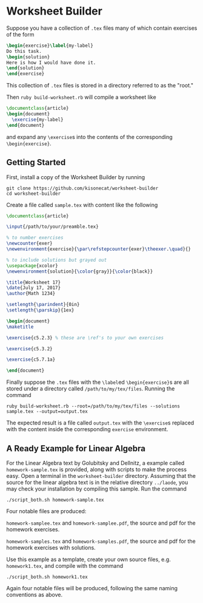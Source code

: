 # Worksheet Builder

Suppose you have a collection of `.tex` files many of which contain exercises of the form

```latex
\begin{exercise}\label{my-label}
Do this task.
\begin{solution}
Here is how I would have done it.
\end{solution}
\end{exercise}
```

This collection of `.tex` files is stored in a directory referred to
as the "root."

Then `ruby build-worksheet.rb` will compile a worksheet like

```latex
\documentclass{article}
\begin{document}
  \exercise{my-label}
\end{document}
```

and expand any `\exercise`s into the contents of the corresponding
`\begin{exercise}`.

## Getting Started

First, install a copy of the Worksheet Builder by running
```
git clone https://github.com/kisonecat/worksheet-builder
cd worksheet-builder
```

Create a file called `sample.tex` with content like the following
```latex
\documentclass{article}

\input{/path/to/your/preamble.tex}

% to number exercises
\newcounter{exer}
\newenvironment{exercise}{\par\refstepcounter{exer}\theexer.\quad}{}

% to include solutions but grayed out
\usepackage{xcolor}
\newenvironment{solution}{\color{gray}}{\color{black}}

\title{Worksheet 17}
\date{July 17, 2017}
\author{Math 1234}

\setlength{\parindent}{0in}
\setlength{\parskip}{1ex}

\begin{document}
\maketitle

\exercise{c5.2.3} % these are \ref's to your own exercises

\exercise{c5.3.2}

\exercise{c5.7.1a}

\end{document}
```
Finally suppose the `.tex` files with the `\label`ed `\begin{exercise}`s are all stored under a directory called `/path/to/my/tex/files`.  Running the command
```
ruby build-worksheet.rb --root=/path/to/my/tex/files --solutions sample.tex --output=output.tex
```
The expected result is a file called `output.tex` with the `\exercise`s replaced with the content inside the corresponding `exercise` environment.

## A Ready Example for Linear Algebra

For the Linear Algebra text by Golubitsky and Dellnitz, a example called `homework-sample.tex` is provided, along with scripts to make the process easy.  Open a terminal in the ``worksheet-builder`` directory.  Assuming that the source for the linear algebra text is in the relative directory ``../laode``, you may check your installation by compiling this sample.  Run the command
```
./script_both.sh homework-sample.tex
``` 
Four notable files are produced:

`homework-samplee.tex` and `homework-samplee.pdf`, the source and pdf for the homework exercises. 

`homework-samples.tex` and `homework-samples.pdf`, the source and pdf for the homework exercises with solutions. 

Use this example as a template, create your own source files, e.g. `homework1.tex`, and compile with the command 
```
./script_both.sh homework1.tex
``` 
Again four notable files will be produced, following the same naming conventions as above. 
